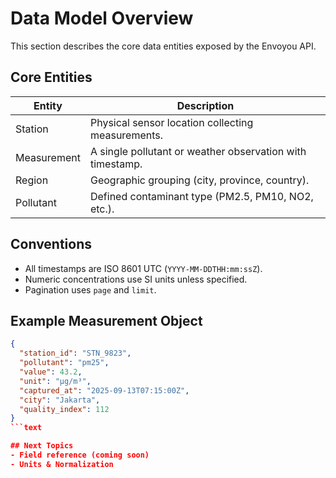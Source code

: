# Data Model Overview

This section describes the core data entities exposed by the Envoyou API.

## Core Entities
| Entity | Description |
|--------|-------------|
| Station | Physical sensor location collecting measurements. |
| Measurement | A single pollutant or weather observation with timestamp. |
| Region | Geographic grouping (city, province, country). |
| Pollutant | Defined contaminant type (PM2.5, PM10, NO2, etc.). |

## Conventions
- All timestamps are ISO 8601 UTC (`YYYY-MM-DDTHH:mm:ssZ`).
- Numeric concentrations use SI units unless specified.
- Pagination uses `page` and `limit`.

## Example Measurement Object
```json
{
  "station_id": "STN_9823",
  "pollutant": "pm25",
  "value": 43.2,
  "unit": "µg/m³",
  "captured_at": "2025-09-13T07:15:00Z",
  "city": "Jakarta",
  "quality_index": 112
}
```text

## Next Topics
- Field reference (coming soon)
- Units & Normalization
